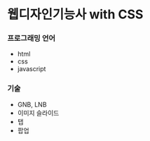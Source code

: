 # 웹디자인기능사 with CSS

### 프로그래밍 언어

- html
- css
- javascript

### 기술

- GNB, LNB
- 이미지 슬라이드
- 탭
- 팝업
